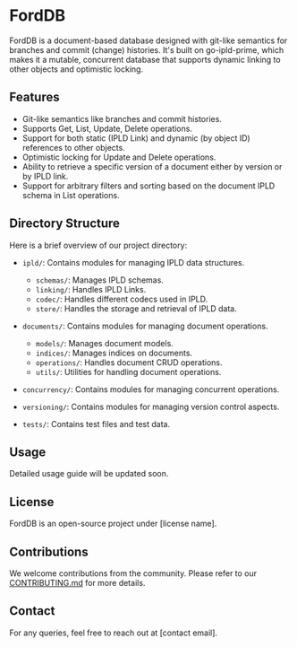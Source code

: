 # FordDB

FordDB is a document-based database designed with git-like semantics for branches and commit (change) histories. It's built on go-ipld-prime, which makes it a mutable, concurrent database that supports dynamic linking to other objects and optimistic locking. 

## Features
- Git-like semantics like branches and commit histories.
- Supports Get, List, Update, Delete operations.
- Support for both static (IPLD Link) and dynamic (by object ID) references to other objects.
- Optimistic locking for Update and Delete operations.
- Ability to retrieve a specific version of a document either by version or by IPLD link.
- Support for arbitrary filters and sorting based on the document IPLD schema in List operations.

## Directory Structure

Here is a brief overview of our project directory:

- `ipld/`: Contains modules for managing IPLD data structures.
  - `schemas/`: Manages IPLD schemas.
  - `linking/`: Handles IPLD Links.
  - `codec/`: Handles different codecs used in IPLD.
  - `store/`: Handles the storage and retrieval of IPLD data.

- `documents/`: Contains modules for managing document operations.
  - `models/`: Manages document models.
  - `indices/`: Manages indices on documents.
  - `operations/`: Handles document CRUD operations.
  - `utils/`: Utilities for handling document operations.

- `concurrency/`: Contains modules for managing concurrent operations.

- `versioning/`: Contains modules for managing version control aspects.

- `tests/`: Contains test files and test data.

## Usage

Detailed usage guide will be updated soon.

## License

FordDB is an open-source project under [license name].

## Contributions

We welcome contributions from the community. Please refer to our [CONTRIBUTING.md](./CONTRIBUTING.md) for more details.

## Contact

For any queries, feel free to reach out at [contact email].